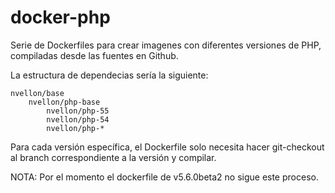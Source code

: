 # docker-php

Serie de Dockerfiles para crear imagenes con diferentes versiones de PHP, compiladas desde las fuentes en Github.

La estructura de dependecias sería la siguiente:

	nvellon/base
	    nvellon/php-base
	    	nvellon/php-55
	    	nvellon/php-54
	    	nvellon/php-*

Para cada versión específica, el Dockerfile solo necesita hacer git-checkout al branch correspondiente a la versión y compilar.

NOTA: Por el momento el dockerfile de v5.6.0beta2 no sigue este proceso.